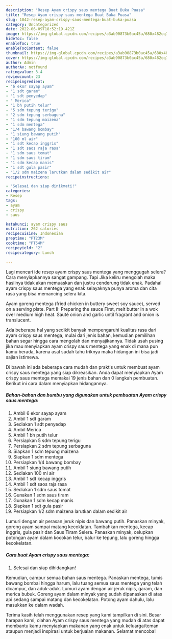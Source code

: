 ```yaml
---
description: "Resep Ayam crispy saus mentega Buat Buka Puasa"
title: "Resep Ayam crispy saus mentega Buat Buka Puasa"
slug: 1842-resep-ayam-crispy-saus-mentega-buat-buka-puasa
category: Uncategorized
date: 2022-06-09T18:52:19.421Z
image: https://img-global.cpcdn.com/recipes/a3ab90873b0ac45a/680x482cq70/ayam-crispy-saus-mentega-foto-resep-utama.jpg
hideToc: false
enableToc: true
enableTocContent: false
thumbnail: https://img-global.cpcdn.com/recipes/a3ab90873b0ac45a/680x482cq70/ayam-crispy-saus-mentega-foto-resep-utama.jpg
cover: https://img-global.cpcdn.com/recipes/a3ab90873b0ac45a/680x482cq70/ayam-crispy-saus-mentega-foto-resep-utama.jpg
author: Admin
authorAv: notfound
ratingvalue: 3.4
reviewcount: 23
recipeingredient:
- "6 ekor sayap ayam"
- "1 sdt garam"
- "1 sdt penyedap"
- " Merica"
- "1 bh putih telur"
- "5 sdm tepung terigu"
- "2 sdm tepung serbaguna"
- "1 sdm tepung maizena"
- "1 sdm mentega"
- "1/4 bawang bombay"
- "1 siung bawang putih"
- "100 ml air"
- "1 sdt kecap inggris"
- "1 sdt saos raja rasa"
- "1 sdm saus tomat"
- "1 sdm saus tiram"
- "1 sdm kecap manis"
- "1 sdt gula pasir"
- "1/2 sdm maizena larutkan dalam sedikit air"
recipeinstructions:

- "Selesai dan siap dinikmati!"
categories:
- Resep
tags:
- ayam
- crispy
- saus

katakunci: ayam crispy saus 
nutrition: 262 calories
recipecuisine: Indonesian
preptime: "PT23M"
cooktime: "PT54M"
recipeyield: "2"
recipecategory: Lunch

---
```



Lagi mencari ide resep ayam crispy saus mentega yang menggugah selera? Cara menyiapkannya sangat gampang. Tapi Jika keliru mengolah maka hasilnya tidak akan memuaskan dan justru cenderung tidak enak. Padahal ayam crispy saus mentega yang enak selayaknya punya aroma dan cita rasa yang bisa memancing selera kita.


Ayam goreng mentega (fried chicken in buttery sweet soy sauce), served on a serving plate. Part II: Preparing the sauce First, melt butter in a wok over medium high heat. Sauté onion and garlic until fragrant and onion is translucent.

Ada beberapa hal yang sedikit banyak mempengaruhi kualitas rasa dari ayam crispy saus mentega, mulai dari jenis bahan, kemudian pemilihan bahan segar hingga cara mengolah dan menyajikannya. Tidak usah pusing jika mau menyiapkan ayam crispy saus mentega yang enak di mana pun kamu berada, karena asal sudah tahu triknya maka hidangan ini bisa jadi sajian istimewa.


Di bawah ini ada beberapa cara mudah dan praktis untuk membuat ayam crispy saus mentega yang siap dikreasikan. Anda dapat menyiapkan Ayam crispy saus mentega memakai 19 jenis bahan dan 0 langkah pembuatan. Berikut ini cara dalam menyiapkan hidangannya.

<!--inarticleads1-->

##### Bahan-bahan dan bumbu yang digunakan untuk pembuatan Ayam crispy saus mentega:

1. Ambil 6 ekor sayap ayam
1. Ambil 1 sdt garam
1. Sediakan 1 sdt penyedap
1. Ambil  Merica
1. Ambil 1 bh putih telur
1. Persiapkan 5 sdm tepung terigu
1. Persiapkan 2 sdm tepung serbaguna
1. Siapkan 1 sdm tepung maizena
1. Siapkan 1 sdm mentega
1. Persiapkan 1/4 bawang bombay
1. Ambil 1 siung bawang putih
1. Sediakan 100 ml air
1. Ambil 1 sdt kecap inggris
1. Ambil 1 sdt saos raja rasa
1. Sediakan 1 sdm saus tomat
1. Gunakan 1 sdm saus tiram
1. Gunakan 1 sdm kecap manis
1. Siapkan 1 sdt gula pasir
1. Persiapkan 1/2 sdm maizena larutkan dalam sedikit air


Lumuri dengan air perasan jeruk nipis dan bawang putih. Panaskan minyak, goreng ayam sampai matang kecoklatan. Tambahkan mentega, kecap inggris, gula pasir dan Saus Tiram Selera. Panaskan minyak, celupkan potongan ayam dalam kocokan telur, balur ke tepung, lalu goreng hingga kecokelatan. 

<!--inarticleads2-->

##### Cara buat Ayam crispy saus mentega:


1. Selesai dan siap dihidangkan!

Kemudian, campur semua bahan saus mentega. Panaskan mentega, tumis bawang bombai hingga harum, lalu tuang semua saus mentega yang telah dicampur, dan aduk-aduk. Lumuri ayam dengan air jeruk nipis, garam, dan merica bubuk. Goreng ayam dalam minyak yang sudah dipanaskan di atas api sedang sampai matang dan kecokelatan. Potong ayam dahulu, lalu masukkan ke dalam wadah. 

Terima kasih telah menggunakan resep yang kami tampilkan di sini. Besar harapan kami, olahan Ayam crispy saus mentega yang mudah di atas dapat membantu kamu menyiapkan makanan yang enak untuk keluarga/teman ataupun menjadi inspirasi untuk berjualan makanan. Selamat mencoba!
